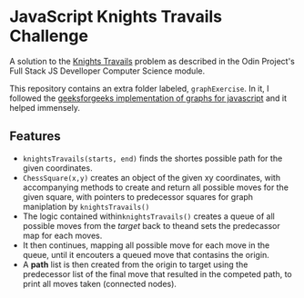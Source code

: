 # JavaScript Knights Travails Challenge

A solution to the [Knights Travails](https://www.theodinproject.com/lessons/javascript-knights-travails) problem as described in the Odin Project's Full Stack JS Develloper Computer Science module.

This repository contains an extra folder labeled, `graphExercise`. In it, I followed the [geeksforgeeks implementation of graphs for javascript](https://www.geeksforgeeks.org/implementation-graph-javascript/) and it helped immensely.

## Features
- `knightsTravails(starts, end)` finds the shortes possible path for the given coordinates.
- `ChessSquare(x,y)` creates an object of the given xy coordinates, with accompanying methods to create and return all possible moves for the given square, with pointers to predecessor squares for graph maniplation by `knightsTravails()`
- The logic contained within`knightsTravails()` creates a queue of all possible moves from the *target* back to theand sets the predecassor map for each moves.
- It then continues, mapping all possible move for each move in the queue, until it encouters a queued move that contasins the origin. 
- A **path** list is then created from the origin to target using the predecessor list of the final move that resulted in the competed path, to print all moves taken (connected nodes).
